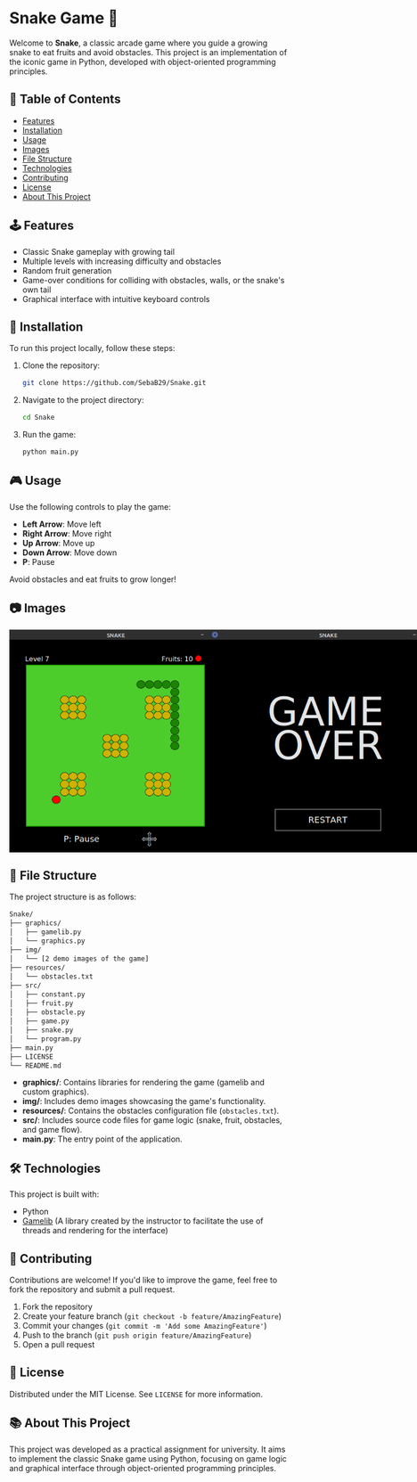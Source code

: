 # Snake Game 🐍

Welcome to **Snake**, a classic arcade game where you guide a growing snake to eat fruits and avoid obstacles. This project is an implementation of the iconic game in Python, developed with object-oriented programming principles.

## 📜 Table of Contents

- [Features](#features)
- [Installation](#installation)
- [Usage](#usage)
- [Images](#images)
- [File Structure](#file-structure)
- [Technologies](#technologies)
- [Contributing](#contributing)
- [License](#license)
- [About This Project](#about)

## 🕹️ Features <a name="features"></a>

- Classic Snake gameplay with growing tail
- Multiple levels with increasing difficulty and obstacles
- Random fruit generation
- Game-over conditions for colliding with obstacles, walls, or the snake's own tail
- Graphical interface with intuitive keyboard controls

## 🚀 Installation <a name="installation"></a>

To run this project locally, follow these steps:

1. Clone the repository:
   ```bash
   git clone https://github.com/SebaB29/Snake.git
   ```

2. Navigate to the project directory:
   ```bash
   cd Snake
   ```

3. Run the game:
   ```bash
   python main.py
   ```

## 🎮 Usage <a name="usage"></a>

Use the following controls to play the game:

- **Left Arrow**: Move left
- **Right Arrow**: Move right
- **Up Arrow**: Move up
- **Down Arrow**: Move down
- **P**: Pause

Avoid obstacles and eat fruits to grow longer!

## 📷 Images <a name="images"></a>

<div style="display: flex;">
    <img alt="Img Snake" src="img/snake.png" width="400px" height="400px">
    <img alt="Img Game Over" src="img/gameover.png" width="400px" height="400px">
</div>

## 📁 File Structure <a name="file-structure"></a>

The project structure is as follows:

```
Snake/
├── graphics/
│   ├── gamelib.py
│   └── graphics.py
├── img/
│   └── [2 demo images of the game]
├── resources/
│   └── obstacles.txt
├── src/
│   ├── constant.py
│   ├── fruit.py
│   ├── obstacle.py
│   ├── game.py
│   ├── snake.py
│   └── program.py
├── main.py
├── LICENSE
└── README.md
```

- **graphics/**: Contains libraries for rendering the game (gamelib and custom graphics).
- **img/**: Includes demo images showcasing the game's functionality.
- **resources/**: Contains the obstacles configuration file (`obstacles.txt`).
- **src/**: Includes source code files for game logic (snake, fruit, obstacles, and game flow).
- **main.py**: The entry point of the application.

## 🛠️ Technologies <a name="technologies"></a>

This project is built with:

- Python
- [Gamelib](https://github.com/dessaya/python-gamelib) (A library created by the instructor to facilitate the use of threads and rendering for the interface)

## 🤝 Contributing <a name="contributing"></a>

Contributions are welcome! If you'd like to improve the game, feel free to fork the repository and submit a pull request.

1. Fork the repository
2. Create your feature branch (`git checkout -b feature/AmazingFeature`)
3. Commit your changes (`git commit -m 'Add some AmazingFeature'`)
4. Push to the branch (`git push origin feature/AmazingFeature`)
5. Open a pull request

## 📄 License <a name="license"></a>

Distributed under the MIT License. See `LICENSE` for more information.

## 📚 About This Project <a name="about"></a>

This project was developed as a practical assignment for university. It aims to implement the classic Snake game using Python, focusing on game logic and graphical interface through object-oriented programming principles.
